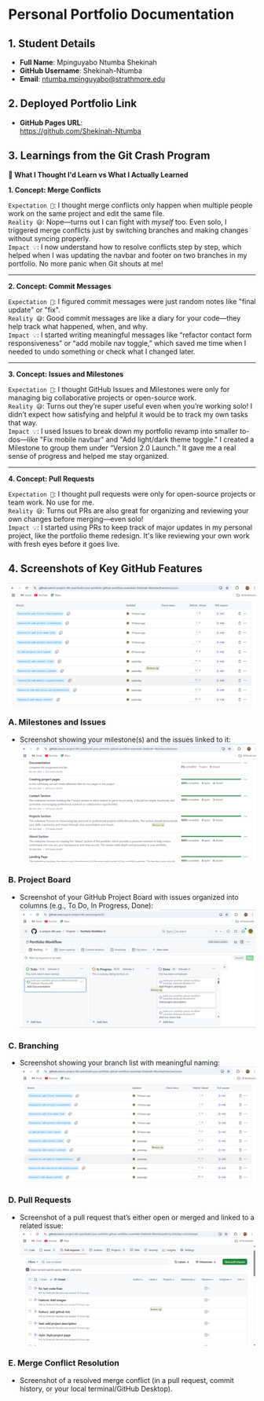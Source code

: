 # Personal Portfolio Documentation

## 1. Student Details

- **Full Name**: Mpinguyabo Ntumba Shekinah
- **GitHub Username**: Shekinah-Ntumba
- **Email**: ntumba.mpinguyabo@strathmore.edu

## 2. Deployed Portfolio Link

- **GitHub Pages URL**:  
  https://github.com/Shekinah-Ntumba

## 3. Learnings from the Git Crash Program

**🧠 What I Thought I'd Learn vs What I Actually Learned**


**1. Concept: Merge Conflicts**

`Expectation 👀`: I thought merge conflicts only happen when multiple people work on the same project and edit the same file.  
`Reality 😅`: Nope—turns out I can fight with *myself* too. Even solo, I triggered merge conflicts just by switching branches and making changes without syncing properly.  
`Impact 💡`: I now understand how to resolve conflicts step by step, which helped when I was updating the navbar and footer on two branches in my portfolio. No more panic when Git shouts at me!

---

**2. Concept: Commit Messages**

`Expectation 👀`: I figured commit messages were just random notes like "final update" or "fix".  
`Reality 😅`: Good commit messages are like a diary for your code—they help track what happened, when, and why.  
`Impact 💡`: I started writing meaningful messages like “refactor contact form responsiveness” or “add mobile nav toggle,” which saved me time when I needed to undo something or check what I changed later.

---

**3. Concept: Issues and Milestones**

`Expectation 👀`: I thought GitHub Issues and Milestones were only for managing big collaborative projects or open-source work.  
`Reality 😅`: Turns out they’re super useful even when you’re working solo! I didn’t expect how satisfying and helpful it would be to track my own tasks that way.  
`Impact 💡`: I used Issues to break down my portfolio revamp into smaller to-dos—like "Fix mobile navbar" and "Add light/dark theme toggle." I created a Milestone to group them under “Version 2.0 Launch.” It gave me a real sense of progress and helped me stay organized.

---

**4. Concept: Pull Requests**

`Expectation 👀`: I thought pull requests were only for open-source projects or team work. No use for me.  
`Reality 😅`: Turns out PRs are also great for organizing and reviewing your own changes before merging—even solo!  
`Impact 💡`: I started using PRs to keep track of major updates in my personal project, like the portfolio theme redesign. It's like reviewing your own work with fresh eyes before it goes live.

## 4. Screenshots of Key GitHub Features

![Caption](images/branches.png)

### A. Milestones and Issues

- Screenshot showing your milestone(s) and the issues linked to it:
![Caption](images/milestones.png)

### B. Project Board

- Screenshot of your GitHub Project Board with issues organized into columns (e.g., To Do, In Progress, Done):
![Caption](images/project.png)

### C. Branching

- Screenshot showing your branch list with meaningful naming:
![Caption](images/branches.png)
### D. Pull Requests

- Screenshot of a pull request that’s either open or merged and linked to a related issue:
![Caption](images/pullRequest.png)

### E. Merge Conflict Resolution

- Screenshot of a resolved merge conflict (in a pull request, commit history, or your local terminal/GitHub Desktop).
